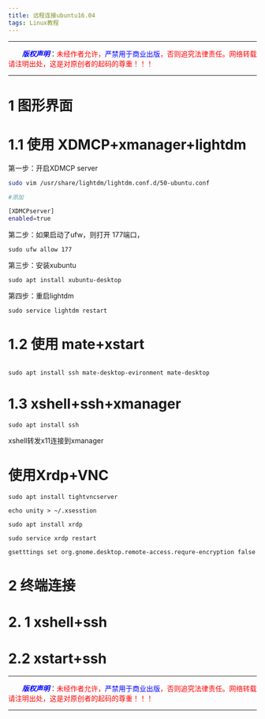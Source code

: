 ```yaml
---
title: 远程连接ubuntu16.04 
tags: Linux教程
---
```


------

&emsp;&emsp;<font color=blue>**_版权声明_**</font>：<font color=red>未经作者允许，<font color=blue>严禁用于商业出版</font>，否则追究法律责任。网络转载请注明出处，这是对原创者的起码的尊重！！！</font>

------

<style>table{word-break:initial;}</style>

# 1 图形界面
# 1.1 使用 XDMCP+xmanager+lightdm
第一步：开启XDMCP server
```bash
sudo vim /usr/share/lightdm/lightdm.conf.d/50-ubuntu.conf

#添加

[XDMCPserver]
enabled=true
```

第二步：如果启动了ufw，则打开 177端口，


```
sudo ufw allow 177
```

第三步：安装xubuntu
```
sudo apt install xubuntu-desktop
```
第四步：重启lightdm
```
sudo service lightdm restart
```



# 1.2 使用 mate+xstart
```

sudo apt install ssh mate-desktop-evironment mate-desktop

```

# 1.3 xshell+ssh+xmanager
```
sudo apt install ssh
```
xshell转发x11连接到xmanager

# 使用Xrdp+VNC

```
sudo apt install tightvncserver

echo unity > ~/.xsesstion

sudo apt install xrdp

sudo service xrdp restart

gsetttings set org.gnome.desktop.remote-access.requre-encryption false

```

# 2 终端连接

# 2. 1 xshell+ssh

# 2.2  xstart+ssh




------

&emsp;&emsp;<font color=blue>**_版权声明_**</font>：<font color=red>未经作者允许，<font color=blue>严禁用于商业出版</font>，否则追究法律责任。网络转载请注明出处，这是对原创者的起码的尊重！！！</font>

------